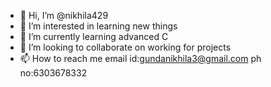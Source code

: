 - 👋 Hi, I’m @nikhila429
- 👀 I’m interested in learning new things
- 🌱 I’m currently learning advanced C
- 💞️ I’m looking to collaborate on working for projects
- 📫 How to reach me email id:gundanikhila3@gmail.com   ph no:6303678332

<!---
nikhila429/nikhila429 is a ✨ special ✨ repository because its `README.md` (this file) appears on your GitHub profile.
You can click the Preview link to take a look at your changes.
--->
